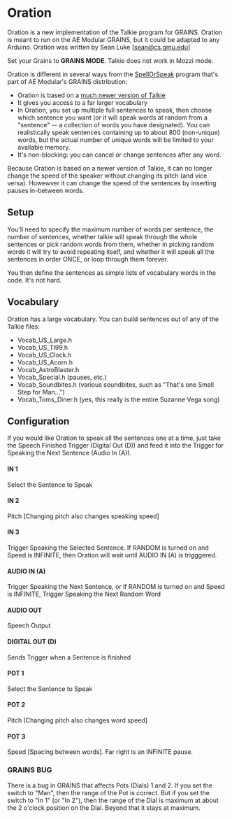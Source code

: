 # Oration

Oration is a new implementation of the Talkie program for GRAINS.  Oration is meant to run on the AE Modular GRAINS, but it could be adapted to any Arduino.  Oration was written by Sean Luke [sean@cs.gmu.edu]

Set your Grains to **GRAINS MODE**.  Talkie does not work in Mozzi mode.

Oration is different in several ways from the [SpellOrSpeak](https://github.com/aemodular/GRAINS/tree/master/GrainsSpellOrSpeak) program that's part of AE Modular's GRAINS distribution:

- Oration is based on a [much newer version of Talkie](https://github.com/ArminJo/Talkie/)
- It gives you access to a far larger vocabulary
- In Oration, you set up multiple full sentences to speak, then choose which sentence you want (or it will speak words at random from a "sentence" -- a collection of words you have designated).  You can realistically speak sentences containing up to about 800 (non-unique) words, but the actual number of unique words will be limited to your available memory.
- It's non-blocking: you can cancel or change sentences after any word.

Because Oration is based on a newer version of Talkie, it can no longer change the speed of the speaker without changing its pitch (and vice versa).  Howewver it can change the speed of the sentences by inserting pauses in-between words.

## Setup

You'll need to specify the maximum number of words per sentence, the number of sentences, whether talkie will speak through the whole sentences or pick random words from them, whether in picking random words it will try to avoid repeating itself, and whether it will speak all the sentences in order ONCE, or loop through them forever.

You then define the sentences as simple lists of vocabulary words in the code.  It's not hard.

## Vocabulary

Oration has a large vocabulary.  You can build sentences out of any of the Talkie files:

- Vocab_US_Large.h
- Vocab_US_TI99.h
- Vocab_US_Clock.h
- Vocab_US_Acorn.h
- Vocab_AstroBlaster.h
- Vocab_Special.h			(pauses, etc.)
- Vocab_Soundbites.h 		(various soundbites, such as "That's one Small Step for Man...")
- Vocab_Toms_Diner.h		(yes, this really is the entire Suzanne Vega song)


## Configuration

If you would like Oration to speak all the sentences one at a time, just take the Speech Finished Trigger (Digital Out (D)) and feed it into the Trigger for Speaking the Next Sentence (Audio In (A)).

#### IN 1
Select the Sentence to Speak
#### IN 2
Pitch [Changing pitch also changes speaking speed]
#### IN 3
Trigger Speaking the Selected Sentence.  If RANDOM is turned on and Speed is INFINITE, then Oration will wait until AUDIO IN (A) is trigggered.
#### AUDIO IN (A)
Trigger Speaking the Next Sentence, or if RANDOM is turned on and Speed is INFINITE, Trigger Speaking the Next Random Word 
#### AUDIO OUT
Speech Output
#### DIGITAL OUT (D) 
Sends Trigger when a Sentence is finished
#### POT 1
Select the Sentence to Speak
#### POT 2
Pitch [Changing pitch also changes word speed]
#### POT 3
Speed [Spacing between words].  Far right is an INFINITE pause.


### GRAINS BUG

There is a bug in GRAINS that affects Pots (Dials) 1 and 2.  If you set the switch to "Man", then the range of the Pot is correct.  But if you set the switch to "In 1" (or "In 2"), then the range of the Dial is maximum at about the 2 o'clock position on the Dial.  Beyond that it stays at maximum.
